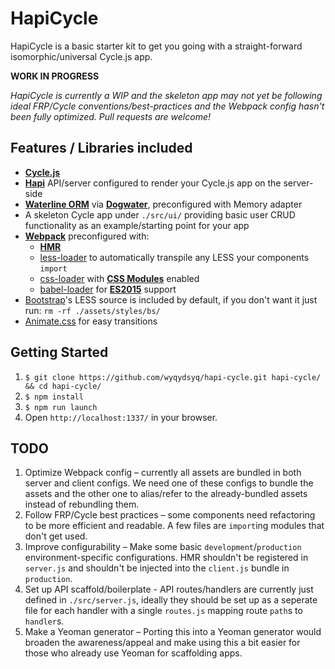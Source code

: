 HapiCycle
===

HapiCycle is a basic starter kit to get you going with a straight-forward isomorphic/universal Cycle.js app.

**WORK IN PROGRESS**

*HapiCycle is currently a WIP and the skeleton app may not yet be following ideal FRP/Cycle conventions/best-practices and the Webpack config hasn't been fully optimized. Pull requests are welcome!*

Features / Libraries included
---

 * **[Cycle.js](http://cycle.js.org/)**
 * **[Hapi](http://hapijs.com/)** API/server configured to render your Cycle.js app on the server-side
 * **[Waterline ORM](https://github.com/balderdashy/waterline)** via **[Dogwater](https://github.com/devinivy/dogwater)**, preconfigured with Memory adapter
 * A skeleton Cycle app under `./src/ui/` providing basic user CRUD functionality as an example/starting point for your app
 * **[Webpack](http://webpack.github.io/)** preconfigured with:
   * **[HMR](https://webpack.github.io/docs/hot-module-replacement.html)**
   * [less-loader](https://www.npmjs.com/package/less-loader) to automatically transpile any LESS your components `import`
   * [css-loader](https://www.npmjs.com/package/css-loader) with **[CSS Modules](https://github.com/css-modules/css-modules)** enabled
   * [babel-loader](https://www.npmjs.com/package/babel-loader) for **[ES2015](https://babeljs.io/docs/learn-es2015/)** support
 * [Bootstrap](http://getbootstrap.com/)'s LESS source is included by default, if you don't want it just run: `rm -rf ./assets/styles/bs/`
 * [Animate.css](https://daneden.github.io/animate.css/) for easy transitions

Getting Started
---

  1. `$ git clone https://github.com/wyqydsyq/hapi-cycle.git hapi-cycle/ && cd hapi-cycle/`
  2. `$ npm install`
  3. `$ npm run launch`
  4. Open `http://localhost:1337/` in your browser.

TODO
---
 1. Optimize Webpack config – currently all assets are bundled in both server and client configs. We need one of these configs to bundle the assets and the other one to alias/refer to the already-bundled assets instead of rebundling them.
 2. Follow FRP/Cycle best practices – some components need refactoring to be more efficient and readable. A few files are `import`ing modules that don't get used.
 3. Improve configurability – Make some basic `development`/`production` environment-specific configurations. HMR shouldn't be registered in `server.js` and shouldn't be injected into the `client.js` bundle in `production`.
 4. Set up API scaffold/boilerplate - API routes/handlers are currently just defined in `./src/server.js`, ideally they should be set up as a seperate file for each handler with a single `routes.js` mapping route `path`s to `handler`s.
 5. Make a Yeoman generator – Porting this into a Yeoman generator would broaden the awareness/appeal and make using this a bit easier for those who already use Yeoman for scaffolding apps.
